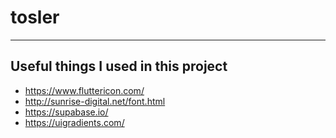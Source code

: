 # tosler

---

## Useful things I used in this project

- https://www.fluttericon.com/
- http://sunrise-digital.net/font.html
- https://supabase.io/
- https://uigradients.com/
